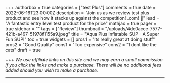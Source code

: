 +++
authorbox = true
categories = ["test Plus"]
comments = true
date = 2022-06-16T23:00:00Z
description = "Join us as we review test plus product and see how it stacks up against the competition! .com! 🛶"
lead = "A fantastic entry level test product for the price"
mathjax = true
pager = true
sidebar = ""
tags = ["Review"]
thumbnail = "/uploads/4dc0acce-7577-421b-a497-51978f1155a9.jpeg"
title = "Aqua Plus Inflatable SUP - A Super Fun SUP!"
toc = true
widgets = []
pros1 = "Its really great at doing stuff"
pros2 = "Good Quality"
cons1 = "Too expensive"
cons2 = "I dont like the cats"
draft = true


+++
_We use affiliate links on this site and we may earn a small commission if you click the links and make a purchase. There will be no additional fees added should you wish to make a purchase._

***
